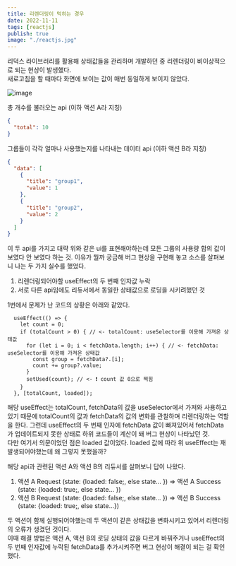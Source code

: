 ```yaml
---
title: 리렌더링이 먹히는 경우
date: 2022-11-11
tags: [reactjs]
publish: true
image: "./reactjs.jpg"
---
```


리덕스 라이브러리를 활용해 상태값들을 관리하며 개발하던 중 리렌더링이 비이상적으로 되는 현상이 발생했다.  
새로고침을 할 때마다 화면에 보이는 값이 매번 동일하게 보이지 않았다.

![image](https://user-images.githubusercontent.com/24996316/201300319-b62f9714-e59c-42a5-bc39-567c36c6d68c.png)

총 개수를 불러오는 api (이하 액션 A라 지칭)

```json
{
  "total": 10
}
```

그룹들이 각각 얼마나 사용했는지를 나타내는 데이터 api (이하 액션 B라 지칭)

```json
{
  "data": [
    {
      "title": "group1",
      "value": 1
    },
    {
      "title": "group2",
      "value": 2
    }
  ]
}
```

이 두 api를 가지고 대략 위와 같은 ui를 표현해야하는데 모든 그룹의 사용량 합의 값이 보였다 안 보였다 하는 것. 이유가 뭘까 궁금해 버그 현상을 구현해 놓고 소스를 살펴보니 나는 두 가지 실수를 했었다.

1. 리렌더링되어야할 useEffect의 두 번째 인자값 누락
2. 서로 다른 api임에도 리듀서에서 동일한 상태값으로 로딩을 시키려했던 것

1번에서 문제가 난 코드의 상황은 아래와 같았다.

```js{numberLines: true}
  useEffect(() => {
    let count = 0;
    if (totalCount > 0) { // <- totalCount: useSelector를 이용해 가져온 상태값
      for (let i = 0; i < fetchData.length; i++) { // <- fetchData: useSelector를 이용해 가져온 상태값
        const group = fetchData?.[i];
        count += group?.value;
      }
      setUsed(count); // <- ❗ count 값 0으로 찍힘
    }
  }, [totalCount, loaded]);
```

해당 useEffect는 totalCount, fetchData의 값을 useSelector에서 가져와 사용하고 있기 때문에 totalCount의 값과 fetchData의 값의 변화를 관찰하며 리렌더링하는 역할을 한다. 그런데 useEffect의 두 번째 인자에 fetchData 값이 빠져있어서 fetchData가 업데이트되지 못한 상태로 하위 코드들이 계산이 돼 버그 현상이 나타났던 것.  
다만 여기서 의문이었던 점은 loaded 값이었다. loaded 값에 따라 위 useEffect는 재발생되어야했는데 왜 그렇지 못했을까?

해당 api과 관련된 액션 A와 액션 B의 리듀서를 살펴보니 답이 나왔다.

1. 액션 A Request (state: {loaded: false;, else state... }) => 액션 A Success (state: {loaded: true;, else state... })
2. 액션 B Request (state: {loaded: false;, else state... }) => 액션 B Success (state: {loaded: true;, else state...})

두 액션이 함께 실행되어야했는데 두 액션이 같은 상태값을 변화시키고 있어서 리렌더링의 오류가 생겼던 것이다.  
이때 해결 방법은 액션 A, 액션 B의 로딩 상태의 값을 다르게 바꿔주거나 useEffect의 두 번째 인자값에 누락된 fetchData를 추가시켜주면 버그 현상이 해결이 되는 걸 확인했다.

